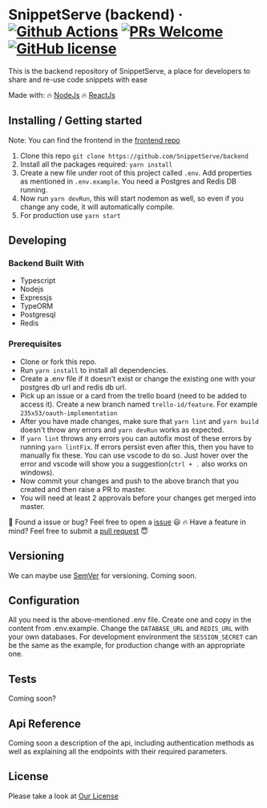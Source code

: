 # SnippetServe (backend) &middot; [![Github Actions](https://github.com/SnippetServe/backend/workflows/Deploy%20To%20Heroku/badge.svg)](https://github.com/SnippetServe/backend/actions) [![PRs Welcome](https://img.shields.io/badge/PRs-welcome-brightgreen.svg?style=flat-square)](http://makeapullrequest.com) [![GitHub license](https://img.shields.io/badge/license-MIT-blue.svg?style=flat-square)](https://github.com/SnippetServe/backend/blob/master/LICENSE)

This is the backend repository of SnippetServe, a place for developers to share and re-use code snippets with ease

Made with:
🔥 [NodeJs]()
🔥 [ReactJs]()

## Installing / Getting started

Note: You can find the frontend in the [frontend repo](https://github.com/SnippetServe/frontend.git)

1. Clone this repo `git clone https://github.com/SnippetServe/backend`
2. Install all the packages required: `yarn install`
3. Create a new file under root of this project called `.env`. Add properties as mentioned in `.env.example`. You need a Postgres and Redis DB running.
4. Now run `yarn devRun`, this will start nodemon as well, so even if you change any code, it will automatically compile.
5. For production use `yarn start`

## Developing

### Backend Built With

- Typescript
- Nodejs
- Expressjs
- TypeORM
- Postgresql
- Redis

### Prerequisites

- Clone or fork this repo.
- Run `yarn install` to install all dependencies.
- Create a .env file if it doesn't exist or change the existing one with your postgres db url and redis db url.
- Pick up an issue or a card from the trello board (need to be added to access it). Create a new branch named `trello-id/feature`. For example `235x53/oauth-implementation`
- After you have made changes, make sure that `yarn lint` and `yarn build` doesn't throw any errors and `yarn devRun` works as expected.
- If `yarn lint` throws any errors you can autofix most of these errors by running `yarn lintFix`. If errors persist even after this, then you have to manually fix these. You can use vscode to do so. Just hover over the error and vscode will show you a suggestion(`ctrl + .` also works on windows).
- Now commit your changes and push to the above branch that you created and then raise a PR to master.
- You will need at least 2 approvals before your changes get merged into master.

🐛 Found a issue or bug? Feel free to open a [issue]() 😃
🔥 Have a feature in mind? Feel free to submit a [pull request]() 😇

## Versioning

We can maybe use [SemVer](http://semver.org/) for versioning. Coming soon.

## Configuration

All you need is the above-mentioned .env file. Create one and copy in the content from .env.example. Change the `DATABASE_URL` and `REDIS_URL` with your own databases.
For development environment the `SESSION_SECRET` can be the same as the example, for production change with an appropriate one.

## Tests

Coming soon?

## Api Reference

Coming soon a description of the api, including authentication methods as well as explaining all the endpoints with their required parameters.

## License

Please take a look at [Our License](LICENSE)
